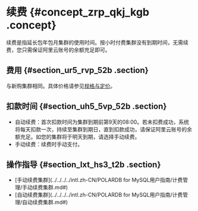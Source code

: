 # 续费 {#concept_zrp_qkj_kgb .concept}

续费是指延长包年包月集群的使用时间。按小时付费集群没有到期时间，无需续费，您只需保证阿里云账号的余额充足即可。

## 费用 {#section_ur5_rvp_52b .section}

与新购集群相同。具体价格请参见[规格与定价](intl.zh-CN/产品定价/规格与定价.md#)。

## 扣款时间 {#section_uh5_5vp_52b .section}

-   自动续费：首次扣款时间为集群到期前第9天的08:00。若未扣费成功，系统将每天扣款一次，持续至集群到期日，直到扣款成功，请保证阿里云账号的余额充足。如您的集群将于明天到期，请选择手动续费。
-   手动续费：续费时手动支付。

## 操作指导 {#section_lxt_hs3_t2b .section}

-   [手动续费集群](../../../../intl.zh-CN/POLARDB for MySQL用户指南/计费管理/手动续费集群.md#)
-   [自动续费集群](../../../../intl.zh-CN/POLARDB for MySQL用户指南/计费管理/自动续费集群.md#)

